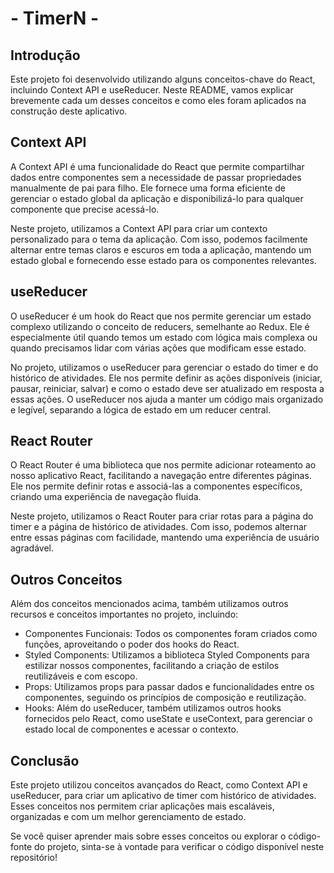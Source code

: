 # - TimerN -

## Introdução
Este projeto foi desenvolvido utilizando alguns conceitos-chave do React, incluindo Context API e useReducer. Neste README, vamos explicar brevemente cada um desses conceitos e como eles foram aplicados na construção deste aplicativo.

## Context API
A Context API é uma funcionalidade do React que permite compartilhar dados entre componentes sem a necessidade de passar propriedades manualmente de pai para filho. Ele fornece uma forma eficiente de gerenciar o estado global da aplicação e disponibilizá-lo para qualquer componente que precise acessá-lo.

Neste projeto, utilizamos a Context API para criar um contexto personalizado para o tema da aplicação. Com isso, podemos facilmente alternar entre temas claros e escuros em toda a aplicação, mantendo um estado global e fornecendo esse estado para os componentes relevantes.

## useReducer
O useReducer é um hook do React que nos permite gerenciar um estado complexo utilizando o conceito de reducers, semelhante ao Redux. Ele é especialmente útil quando temos um estado com lógica mais complexa ou quando precisamos lidar com várias ações que modificam esse estado.

No projeto, utilizamos o useReducer para gerenciar o estado do timer e do histórico de atividades. Ele nos permite definir as ações disponíveis (iniciar, pausar, reiniciar, salvar) e como o estado deve ser atualizado em resposta a essas ações. O useReducer nos ajuda a manter um código mais organizado e legível, separando a lógica de estado em um reducer central.

## React Router
O React Router é uma biblioteca que nos permite adicionar roteamento ao nosso aplicativo React, facilitando a navegação entre diferentes páginas. Ele nos permite definir rotas e associá-las a componentes específicos, criando uma experiência de navegação fluida.

Neste projeto, utilizamos o React Router para criar rotas para a página do timer e a página de histórico de atividades. Com isso, podemos alternar entre essas páginas com facilidade, mantendo uma experiência de usuário agradável.

## Outros Conceitos
Além dos conceitos mencionados acima, também utilizamos outros recursos e conceitos importantes no projeto, incluindo:

- Componentes Funcionais: Todos os componentes foram criados como funções, aproveitando o poder dos hooks do React.
- Styled Components: Utilizamos a biblioteca Styled Components para estilizar nossos componentes, facilitando a criação de estilos reutilizáveis e com escopo.
- Props: Utilizamos props para passar dados e funcionalidades entre os componentes, seguindo os princípios de composição e reutilização.
- Hooks: Além do useReducer, também utilizamos outros hooks fornecidos pelo React, como useState e useContext, para gerenciar o estado local de componentes e acessar o contexto.

## Conclusão
Este projeto utilizou conceitos avançados do React, como Context API e useReducer, para criar um aplicativo de timer com histórico de atividades. Esses conceitos nos permitem criar aplicações mais escaláveis, organizadas e com um melhor gerenciamento de estado.

Se você quiser aprender mais sobre esses conceitos ou explorar o código-fonte do projeto, sinta-se à vontade para verificar o código disponível neste repositório!